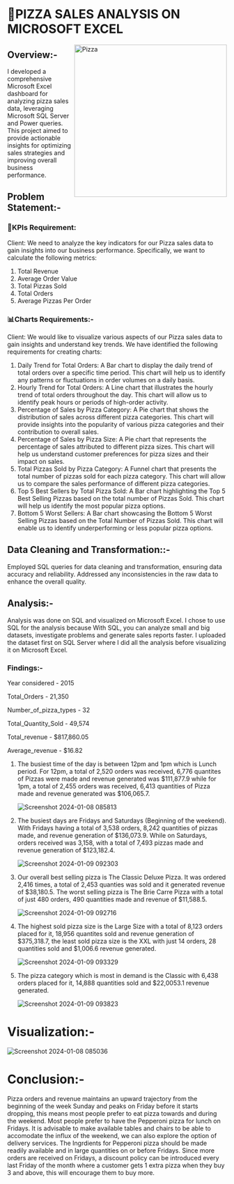 # 🍕PIZZA  SALES ANALYSIS ON MICROSOFT EXCEL

 <img align="right" alt="Pizza"   width="350" src="https://user-images.githubusercontent.com/72607039/148701706-7638bdb7-83de-444d-bbcd-8780660f77da.gif">

## Overview:-
I developed a comprehensive Microsoft Excel dashboard for analyzing pizza sales 
data, leveraging Microsoft SQL Server and Power queries. 
This project aimed to provide actionable insights for optimizing sales strategies and improving overall business performance.

## Problem Statement:-
### 🎯KPIs Requirement: 
Client: We need to analyze the key indicators for our Pizza sales data to gain insights into our business performance. Specifically, we want to calculate the following metrics:
1. Total Revenue
2. Average Order Value
3. Total Pizzas Sold
4. Total Orders
5. Average Pizzas Per Order

### 📊Charts Requirements:- 
Client: We would like to visualize various aspects of our Pizza sales data to gain insights and understand key trends. We have identified the following requirements for creating charts:
1. Daily Trend for Total Orders: A Bar chart to display the daily trend of total orders over a specific time period. This chart will help us to identify any patterns or fluctuations in order volumes on a daily basis.
2. Hourly Trend for Total Orders: A Line chart that illustrates the hourly trend of total orders throughout the day. This chart will allow us to identify peak hours or periods of high-order activity.
3. Percentage of Sales by Pizza Category: A Pie chart that shows the distribution of sales across different pizza categories. This chart will provide insights into the popularity of various pizza categories and their contribution to overall sales.
4. Percentage of Sales by Pizza Size:  A Pie chart that represents the percentage of sales attributed to different pizza sizes. This chart will help us understand customer preferences for pizza sizes and their impact on sales.
5. Total Pizzas Sold by Pizza Category: A Funnel chart that presents the total number of pizzas sold for each pizza category. This chart will allow us to compare the sales performance of different pizza categories.
6. Top 5 Best Sellers by Total Pizza Sold: A Bar chart highlighting the Top 5 Best Selling Pizzas based on the total number of Pizzas Sold. This chart will help us identify the most popular pizza options.
7. Bottom 5 Worst Sellers: A Bar chart showcasing the Bottom 5 Worst Selling Pizzas based on the Total Number of Pizzas Sold. This chart will enable us to identify underperforming or less popular pizza options.

## Data Cleaning and Transformation::-
Employed SQL queries for data cleaning and transformation, ensuring data accuracy and reliability. Addressed any inconsistencies in the raw data to enhance the overall quality.

## Analysis:-

Analysis was done on SQL and visualized on Microsoft Excel. I chose to use SQL for the analysis because With SQL, you can analyze small and big datasets, investigate problems and generate sales reports faster. 
I uploaded the dataset first on SQL Server where I did all the analysis before visualizing it on Microsoft Excel.

### Findings:-

Year considered - 2015

Total_Orders - 21,350	

Number_of_pizza_types - 32	

Total_Quantity_Sold	- 49,574

Total_revenue - $817,860.05	

Average_revenue - $16.82

1. The busiest time of the day is between 12pm and 1pm which is Lunch period. For 12pm, a total of 2,520 orders was received, 6,776 quantites of Pizzas were made and revenue generated was $111,877.9 while for 1pm, a total of 2,455 orders was received, 6,413 quantities of Pizza made and revenue generated was $106,065.7.

    ![Screenshot 2024-01-08 085813](https://github.com/GoutamKuiri99/Pizza_sales_Dashboard_Excel_Project/assets/154737280/7f6f5f1e-74bb-4349-9340-95bbc13b4714)

2. The busiest days are Fridays and Saturdays (Beginning of the weekend). With Fridays having a total of 3,538 orders, 8,242 quantities of pizzas made, and revenue generation of $136,073.9. While on Saturdays, orders received was 3,158, with a total of 7,493 pizzas made and revenue generation of $123,182.4.

    ![Screenshot 2024-01-09 092303](https://github.com/GoutamKuiri99/Pizza_sales_Dashboard_Excel_Project/assets/154737280/3c337139-2025-4f0f-8ad5-dc3ed8cd3557)

3. Our overall best selling pizza is The Classic Deluxe Pizza. It was ordered 2,416 times, a total of 2,453 quanties was sold and it generated revenue of $38,180.5. The worst selling pizza is The Brie Carre Pizza	with a total of just 480 orders, 490 quantities made and revenue of	$11,588.5.

    ![Screenshot 2024-01-09 092716](https://github.com/GoutamKuiri99/Pizza_sales_Dashboard_Excel_Project/assets/154737280/4f04736d-d97d-49f3-a282-7911d279926b)

 4. The highest sold pizza size is the Large Size with a total of 8,123 orders placed for it,	18,956 quantites sold and revenue generation of $375,318.7, the least sold pizza size is the XXL with just 14 orders, 28 quantities sold and $1,006.6 revenue generated.
  
     ![Screenshot 2024-01-09 093329](https://github.com/GoutamKuiri99/Pizza_sales_Dashboard_Excel_Project/assets/154737280/d5f582ab-8af3-4000-89cb-4ae44f6cf60f)

5. The pizza category which is most in demand is the Classic	with 6,438 orders placed for it, 14,888 quantities sold and	$22,0053.1 revenue generated.  

     ![Screenshot 2024-01-09 093823](https://github.com/GoutamKuiri99/Pizza_sales_Dashboard_Excel_Project/assets/154737280/e3a4c5d1-92a2-46c6-9b06-eaf3f13a7a89)


# Visualization:-
![Screenshot 2024-01-08 085036](https://github.com/GoutamKuiri99/Pizza_sales_Dashboard_Excel_Project/assets/154737280/279be72c-693e-4525-b056-a9aaafe0e8d3)

# Conclusion:-
Pizza orders and revenue maintains an upward trajectory from the beginning of the week Sunday and peaks on Friday before it starts dropping, this means most people prefer to eat pizza towards and during the weekend. Most people prefer to have the Pepperoni pizza for lunch on Fridays. It is advisable to make available tables and chairs to be able to accomodate the influx of the weekend, we can also explore the option of delivery services. The Ingrdients for  Pepperoni pizza should be made readily available and in large quantities on or before Fridays. Since more orders are received on Fridays, a discount policy can be introduced every last Friday of the month where a customer gets 1 extra pizza when they buy 3 and above, this will encourage them to buy more. 

















